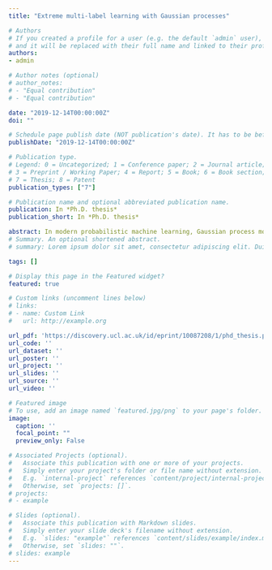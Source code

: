 ```yaml
---
title: "Extreme multi-label learning with Gaussian processes"

# Authors
# If you created a profile for a user (e.g. the default `admin` user), write the username (folder name) here 
# and it will be replaced with their full name and linked to their profile.
authors:
- admin

# Author notes (optional)
# author_notes:
# - "Equal contribution"
# - "Equal contribution"

date: "2019-12-14T00:00:00Z"
doi: ""

# Schedule page publish date (NOT publication's date). It has to be before current date if you want to sse it in your page (A).
publishDate: "2019-12-14T00:00:00Z"

# Publication type.
# Legend: 0 = Uncategorized; 1 = Conference paper; 2 = Journal article;
# 3 = Preprint / Working Paper; 4 = Report; 5 = Book; 6 = Book section;
# 7 = Thesis; 8 = Patent
publication_types: ["7"]

# Publication name and optional abbreviated publication name.
publication: In *Ph.D. thesis*
publication_short: In *Ph.D. thesis*

abstract: In modern probabilistic machine learning, Gaussian process models have provided both powerful and principled ways to approach a series of challenging problems. Nonetheless, their applicability can be significantly limited by cases where the number of training data points is large, something very typical in many modern machine learning applications. An additional restriction can be imposed when the posterior distribution is intractable due to non-Gaussian likelihoods used. Despite the fact that these two limitations have been efficiently addressed over the last decade, applications of Gaussian process models under extreme regimes where the number of the training data points and the dimensionality of both input and output space is extremely large have not appeared in literature so far. This thesis is focused on this kind of applications of Gaussian processes where supervised tasks such as multi-class and multi-label classification are considered. We start by discussing the main mathematical tools required in order to successfully cope with the large scale of the datasets. Those include a variational inference framework, suitably tailored for Gaussian processes. Furthermore, in our attempt to alleviate the computational burden, we introduce a new parametrization for the variational distribution while a representation trick for reducing storage requirements for large input dimensions is also discussed. A methodology is then presented which is based on this variational inference framework and a computationally efficient bound on the softmax function that allows the use of Gaussian processes for multi-class classification problems that involve arbitrarily large number of classes. A series of experiments test and compare the performance of this methodology with other methods. Finally, we move to the more general multi-label classification task and we develop a method, also relied on the same variational inference framework, which can deal with datasets involving hundreds of thousands data points, input dimensions and labels. The effectiveness of our method is supported by experiments on several real-world multi-label datasets.
# Summary. An optional shortened abstract.
# summary: Lorem ipsum dolor sit amet, consectetur adipiscing elit. Duis posuere tellus ac convallis placerat. Proin tincidunt magna sed ex sollicitudin condimentum.

tags: []

# Display this page in the Featured widget?
featured: true

# Custom links (uncomment lines below)
# links:
# - name: Custom Link
#   url: http://example.org

url_pdf: 'https://discovery.ucl.ac.uk/id/eprint/10087208/1/phd_thesis.pdf'
url_code: ''
url_dataset: ''
url_poster: ''
url_project: ''
url_slides: ''
url_source: ''
url_video: ''

# Featured image
# To use, add an image named `featured.jpg/png` to your page's folder. 
image:
  caption: ''
  focal_point: ""
  preview_only: False

# Associated Projects (optional).
#   Associate this publication with one or more of your projects.
#   Simply enter your project's folder or file name without extension.
#   E.g. `internal-project` references `content/project/internal-project/index.md`.
#   Otherwise, set `projects: []`.
# projects:
# - example

# Slides (optional).
#   Associate this publication with Markdown slides.
#   Simply enter your slide deck's filename without extension.
#   E.g. `slides: "example"` references `content/slides/example/index.md`.
#   Otherwise, set `slides: ""`.
# slides: example
---
```


